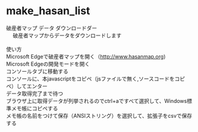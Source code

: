 # make_hasan_list
破産者マップ データ ダウンロードダー<br>　
破産者マップからデータをダウンロードします<br>
<br>
使い方<br>
Microsoft Edgeで破産者マップを開く（http://www.hasanmap.org)<br>
Microsoft Edgeの開発モードを開く<br> 
コンソールタブに移動する<br> 
コンソールに、本javascriptをコピペ（jsファイルで無く,ソースコードをコピペ）してエンター<br> 
データ取得完了まで待つ<br> 
ブラウザ上に取得データが列挙されるのでctrl+aですべて選択して、Windows標準メモ帳にコピペする<br>
メモ帳の名前をつけて保存（ANSIストリング）を選択して、拡張子をcsvで保存する<br>
